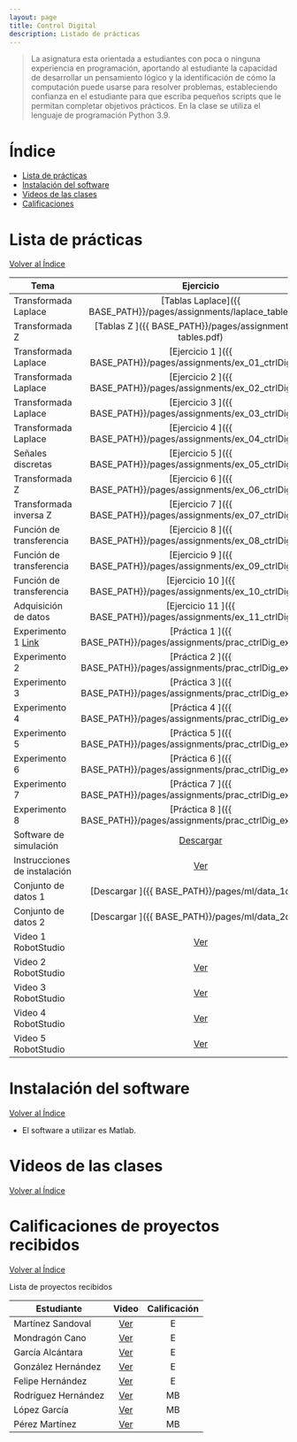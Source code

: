 ```yaml
---
layout: page
title: Control Digital
description: Listado de prácticas
---
```

> La asignatura esta orientada a estudiantes con poca o ninguna experiencia en programación, aportando al estudiante la capacidad de desarrollar un pensamiento lógico y la identificación de cómo la computación puede usarse para resolver problemas, estableciendo confianza en el estudiante para que escriba pequeños scripts que le permitan completar objetivos prácticos. En la clase se utiliza el lenguaje de programación Python 3.9.

# Índice
- [Lista de prácticas](#lista-de-prácticas)
- [Instalación del software](#instalación-del-software)
- [Videos de las clases](#videos-de-las-clases)
- [Calificaciones](#calificaciones)


# Lista de prácticas
[Volver al Índice](#índice)

|Tema                         |Ejercicio       |
|-----------------------------|:--------------:|
|Transformada Laplace         |[Tablas Laplace]({{ BASE_PATH}}/pages/assignments/laplace_tables.pdf)|
|Transformada Z               |[Tablas Z      ]({{ BASE_PATH}}/pages/assignments/z-tables.pdf)|
|Transformada Laplace         |[Ejercicio 1   ]({{ BASE_PATH}}/pages/assignments/ex_01_ctrlDig.pdf)|
|Transformada Laplace         |[Ejercicio 2   ]({{ BASE_PATH}}/pages/assignments/ex_02_ctrlDig.pdf)|
|Transformada Laplace         |[Ejercicio 3   ]({{ BASE_PATH}}/pages/assignments/ex_03_ctrlDig.pdf)|
|Transformada Laplace         |[Ejercicio 4   ]({{ BASE_PATH}}/pages/assignments/ex_04_ctrlDig.pdf)|
|Señales discretas            |[Ejercicio 5   ]({{ BASE_PATH}}/pages/assignments/ex_05_ctrlDig.pdf)|
|Transformada Z               |[Ejercicio 6   ]({{ BASE_PATH}}/pages/assignments/ex_06_ctrlDig.pdf)|
|Transformada inversa Z       |[Ejercicio 7   ]({{ BASE_PATH}}/pages/assignments/ex_07_ctrlDig.pdf)|
|Función de transferencia     |[Ejercicio 8   ]({{ BASE_PATH}}/pages/assignments/ex_08_ctrlDig.pdf)|
|Función de transferencia     |[Ejercicio 9   ]({{ BASE_PATH}}/pages/assignments/ex_09_ctrlDig.pdf)|
|Función de transferencia     |[Ejercicio 10  ]({{ BASE_PATH}}/pages/assignments/ex_10_ctrlDig.pdf)|
|Adquisición de datos         |[Ejercicio 11  ]({{ BASE_PATH}}/pages/assignments/ex_11_ctrlDig.pdf)|
|Experimento 1 [Link](https://ctms.engin.umich.edu/CTMS/index.php?aux=Activities_RCcircuitA) |[Práctica 1    ]({{ BASE_PATH}}/pages/assignments/prac_ctrlDig_exp1.pdf)|
|Experimento 2                |[Práctica 2    ]({{ BASE_PATH}}/pages/assignments/prac_ctrlDig_exp2.pdf)|
|Experimento 3                |[Práctica 3    ]({{ BASE_PATH}}/pages/assignments/prac_ctrlDig_exp3.pdf)|
|Experimento 4                |[Práctica 4    ]({{ BASE_PATH}}/pages/assignments/prac_ctrlDig_exp4.pdf)|
|Experimento 5                |[Práctica 5    ]({{ BASE_PATH}}/pages/assignments/prac_ctrlDig_exp5.pdf)|
|Experimento 6                |[Práctica 6    ]({{ BASE_PATH}}/pages/assignments/prac_ctrlDig_exp6.pdf)|
|Experimento 7                |[Práctica 7    ]({{ BASE_PATH}}/pages/assignments/prac_ctrlDig_exp7.pdf)|
|Experimento 8                |[Práctica 8    ]({{ BASE_PATH}}/pages/assignments/prac_ctrlDig_exp8.pdf)|
|Software de simulación       |[Descargar     ](https://drive.google.com/file/d/18FLnXF6Go-oBzRiZrygumQdUX0FuBpv2/view?usp=sharing)|
|Instrucciones de instalación |[Ver           ](https://drive.google.com/file/d/1wTgLgmGoVZS_Iw0iaYA8SPQ4h1Mnjr-S/view?usp=sharing)|
|Conjunto de datos 1          |[Descargar     ]({{ BASE_PATH}}/pages/ml/data_1d.csv)|
|Conjunto de datos 2          |[Descargar     ]({{ BASE_PATH}}/pages/ml/data_2d.csv)|
|Video 1 RobotStudio          |[Ver           ](https://drive.google.com/file/d/1YDzRwRfyhNnJWAYENX0_4GSIgQGygdk0/view?usp=sharing)|
|Video 2 RobotStudio          |[Ver           ](https://drive.google.com/file/d/1wNYbbVz86Eo4RPP4QwqLVAjgkN_2Z7pR/view?usp=sharing)|
|Video 3 RobotStudio          |[Ver           ](https://drive.google.com/file/d/14z0wW2insh-yjCcl8zoWrWILJm50YZYS/view?usp=sharing)|
|Video 4 RobotStudio          |[Ver           ](https://drive.google.com/file/d/1icv7uPnp98ZPwCe0q8DdMkMiTN2DqoKj/view?usp=sharing)|
|Video 5 RobotStudio          |[Ver           ](https://drive.google.com/file/d/1YNWtZNj8xZDDLl3dCsrR5VcUCbstjkYb/view?usp=sharing)|

# Instalación del software
[Volver al Índice](#índice)

- El software a utilizar es Matlab.

# Videos de las clases
[Volver al Índice](#índice)

# Calificaciones de proyectos recibidos
[Volver al Índice](#índice)

Lista de proyectos recibidos

|Estudiante                   |Video           |Calificación        |
|-----------------------------|:--------------:|:------------------:|
|Martínez Sandoval            |[Ver           ](https://drive.google.com/file/d/1M1MSTY97KboOjA70jcHdOj8dA9tlInoU/view?usp=sharing)| E |
|Mondragón Cano               |[Ver           ](https://drive.google.com/file/d/1aCqy2yZjsAdS21azEOBY6TNONrGz2-eH/view?usp=sharing)| E |
|García Alcántara             |[Ver           ](https://drive.google.com/file/d/1GGhGnB-AupLUsYf970cXYMYIvK5GZ_IZ/view?usp=sharing)| E |
|González Hernández           |[Ver           ](https://drive.google.com/file/d/1fcDqOos125kE_9459nUbn8qtTgVtXDfI/view?usp=sharing)| E |
|Felipe Hernández             |[Ver           ](https://drive.google.com/file/d/1g1PvKj6n4SA4Sl0XIGD5UKc_wsPjfiPt/view?usp=sharing)| E |
|Rodríguez Hernández          |[Ver           ](https://drive.google.com/file/d/1pdQ5hheg5kOHlO2and6qBWLkcvRYYUlS/view?usp=sharing)| MB |
|López García                 |[Ver           ](https://drive.google.com/file/d/1leaTiijZNlbCfak2MWfdKgzY2BOrNoII/view?usp=sharing)| MB |
|Pérez Martínez               |[Ver           ](https://drive.google.com/file/d/1n8V-WkctyjDabzNDkhAEMiCWxwPhN0od/view?usp=sharing)| MB |


<!-- Note: this is how to write a comment in HTML. Everything in here won't show up on your webpage.-->

<!--
To increase the size of the title, use fewer # in front of the paper title.
To decrease the size of the title, use more #. 
To remove the italics, remove the * before and after the description
To remove the underline from the title, remove the <u> tags (<u> and </u>)
-->
